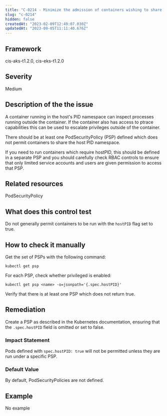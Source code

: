 ```yaml
---
title: "C-0214 - Minimize the admission of containers wishing to share the host process ID namespace"
slug: "c-0214"
hidden: false
createdAt: "2023-02-09T12:49:07.030Z"
updatedAt: "2023-09-05T11:11:40.676Z"
---
```

## Framework
cis-aks-t1.2.0, cis-eks-t1.2.0
## Severity
Medium
## Description of the the issue
A container running in the host's PID namespace can inspect processes running outside the container. If the container also has access to ptrace capabilities this can be used to escalate privileges outside of the container.

 There should be at least one PodSecurityPolicy (PSP) defined which does not permit containers to share the host PID namespace.

 If you need to run containers which require hostPID, this should be defined in a separate PSP and you should carefully check RBAC controls to ensure that only limited service accounts and users are given permission to access that PSP.
## Related resources
PodSecurityPolicy
## What does this control test
Do not generally permit containers to be run with the `hostPID` flag set to true.
## How to check it manually
Get the set of PSPs with the following command:

 
```
kubectl get psp

```
 For each PSP, check whether privileged is enabled:

 
```
kubectl get psp <name> -o=jsonpath='{.spec.hostPID}'

```
 Verify that there is at least one PSP which does not return true.
## Remediation
Create a PSP as described in the Kubernetes documentation, ensuring that the `.spec.hostPID` field is omitted or set to false.
### Impact Statement
Pods defined with `spec.hostPID: true` will not be permitted unless they are run under a specific PSP.
### Default Value
By default, PodSecurityPolicies are not defined.
## Example
No example